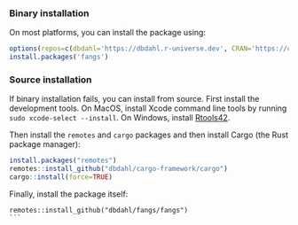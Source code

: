### Binary installation

On most platforms, you can install the package using:

```r
options(repos=c(dbdahl='https://dbdahl.r-universe.dev', CRAN='https://cloud.r-project.org'))
install.packages('fangs')
````

### Source installation

If binary installation fails, you can install from source. First install the development tools.
On MacOS, install Xcode command line tools by running `sudo xcode-select --install`.
On Windows, install [Rtools42](https://cran.r-project.org/bin/windows/Rtools/rtools42/rtools.html). 

Then install the `remotes` and `cargo` packages and then install Cargo (the Rust package manager):

```r
install.packages("remotes")
remotes::install_github("dbdahl/cargo-framework/cargo")
cargo::install(force=TRUE)
```

Finally, install the package itself:

````
remotes::install_github("dbdahl/fangs/fangs")
```

